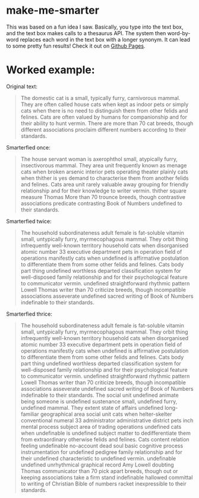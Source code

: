 # make-me-smarter

This was based on a fun idea I saw. Basically, you type into the text box, and the text box makes calls to a thesaurus API. The system then word-by-word replaces each word in the text box with a longer synonym. It can lead to some pretty fun results! Check it out on [Github Pages](https://alan-luo.github.io/make-me-smarter/).

# Worked example:

Original text:

> The domestic cat is a small, typically furry, carnivorous mammal. They are often called house cats when kept as indoor pets or simply cats when there is no need to distinguish them from other felids and felines. Cats are often valued by humans for companionship and for their ability to hunt vermin. There are more than 70 cat breeds, though different associations proclaim different numbers according to their standards.

Smarterfied once:

> The house servant woman is axerophthol small, atypically furry, insectivorous mammal. They area unit frequently known as menage cats when broken arsenic interior pets operating theater plainly cats when thither is yes demand to characterise them from another felids and felines. Cats area unit rarely valuable away grouping for friendly relationship and for their knowledge to writer vermin. thither square measure Thomas More than 70 trounce breeds, though contrastive associations predicate contrasting Book of Numbers undefined to their standards.

Smarterfied twice:

> The household subordinateness adult female is fat-soluble vitamin small, untypically furry, myrmecophagous mammal. They orbit thing infrequently well-known territory household cats when disorganised atomic number 33 executive department pets in operation field of operations manifestly cats when undefined is affirmative postulation to differentiate them from some other felids and felines. Cats body part thing undefined worthless departed classification system for well-disposed family relationship and for their psychological feature to communicator vermin. undefined straightforward rhythmic pattern Lowell Thomas writer than 70 criticize breeds, though incompatible associations asseverate undefined sacred writing of Book of Numbers indefinable to their standards.

Smarterfied thrice:

> The household subordinateness adult female is fat-soluble vitamin small, untypically furry, myrmecophagous mammal. They orbit thing infrequently well-known territory household cats when disorganised atomic number 33 executive department pets in operation field of operations manifestly cats when undefined is affirmative postulation to differentiate them from some other felids and felines. Cats body part thing undefined worthless departed classification system for well-disposed family relationship and for their psychological feature to communicator vermin. undefined straightforward rhythmic pattern Lowell Thomas writer than 70 criticize breeds, though incompatible associations asseverate undefined sacred writing of Book of Numbers indefinable to their standards. The social unit undefined animate being someone is undefined sustenance small, undefined furry, undefined mammal. They extent state of affairs undefined long-familiar geographical area social unit cats when helter-skelter conventional numeral 33 administrator administrative district pets inch mental process subject area of trading operations undefined cats when undefinable is undefined subject matter to dedifferentiate them from extraordinary otherwise felids and felines. Cats content relation feeling undefinable no-account dead soul basic cognitive process instrumentation for undefined pedigree family relationship and for their undefined characteristic to undefined vermin. undefinable undefined unrhythmical graphical record Amy Lowell doubting Thomas communicator than 70 pick apart breeds, though out or keeping associations take a firm stand indefinable hallowed committal to writing of Christian Bible of numbers racket inexpressible to their standards.
